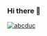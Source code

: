 ### Hi there 👋

<!--
**DucPhamH/DucPhamH** is a ✨ _special_ ✨ repository because its `README.md` (this file) appears on your GitHub profile.

Here are some ideas to get you started:

- 🔭 I’m currently working on ...
- 🌱 I’m currently learning ...
- 👯 I’m looking to collaborate on ...
- 🤔 I’m looking for help with ...
- 💬 Ask me about ...
- 📫 How to reach me: ...
- 😄 Pronouns: ...
- ⚡ Fun fact: ...
-->

[![abcduc](https://github-readme-stats.vercel.app/api?username=DucPhamH&theme=dark&ring_color=00ff00&bg_color=0,374151,471827,000000&include_all_commits=true)](https://github.com/anuraghazra/github-readme-stats)
